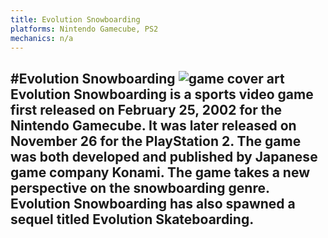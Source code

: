 ```yaml
---
title: Evolution Snowboarding
platforms: Nintendo Gamecube, PS2
mechanics: n/a
---
```

#Evolution Snowboarding
![game cover art](//images.igdb.com/igdb/image/upload/t_thumb/fxvfnvaa6ibg00rt5wp8.jpg "Logo Title Text 1")
Evolution Snowboarding is a sports video game first released on February 25, 2002 for the Nintendo Gamecube. It was later released on November 26 for the PlayStation 2. The game was both developed and published by Japanese game company Konami. The game takes a new perspective on the snowboarding genre. Evolution Snowboarding has also spawned a sequel titled Evolution Skateboarding.
-

